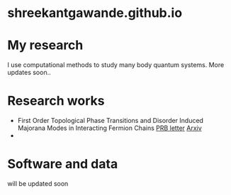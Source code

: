 # shreekantgawande.github.io

# My research
I use computational methods to study many body quantum systems.
More updates soon..
# Research works
- First Order Topological Phase Transitions and Disorder Induced Majorana Modes in Interacting Fermion Chains
[PRB letter](https://journals.aps.org/prb/abstract/10.1103/PhysRevB.107.L121106) [Arxiv](https://arxiv.org/abs/2204.06306)
- 
# Software and data
will be updated soon
